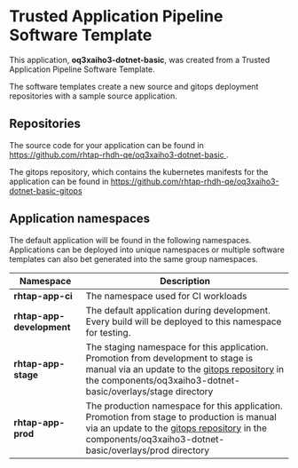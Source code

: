 # Trusted Application Pipeline Software Template

This application, **oq3xaiho3-dotnet-basic**, was created from a Trusted Application Pipeline Software Template.

The software templates create a new source and gitops deployment repositories with a sample source application. 

## Repositories

The source code for your application can be found in [https://github.com/rhtap-rhdh-qe/oq3xaiho3-dotnet-basic ](https://github.com/rhtap-rhdh-qe/oq3xaiho3-dotnet-basic ).
 
The gitops repository, which contains the kubernetes manifests for the application can be found in 
[https://github.com/rhtap-rhdh-qe/oq3xaiho3-dotnet-basic-gitops ](https://github.com/rhtap-rhdh-qe/oq3xaiho3-dotnet-basic-gitops ) 

## Application namespaces 

The default application will be found in the following namespaces. Applications can be deployed into unique namespaces or multiple software templates can also bet generated into the same group namespaces.  

|  Namespace   |  Description   |  
| -------- | -------- |
| **rhtap-app-ci** | The namespace used for CI workloads |
| **rhtap-app-development** | The default application during development. Every build will be deployed to this namespace for testing. |
| **rhtap-app-stage** | The staging namespace for this application. Promotion from development to stage is manual via an update to the [gitops repository](https://github.com/rhtap-rhdh-qe/oq3xaiho3-dotnet-basic-gitops ) in the components/oq3xaiho3-dotnet-basic/overlays/stage directory |
| **rhtap-app-prod** | The production namespace for this application. Promotion from stage to production is manual via an update to the [gitops repository](https://github.com/rhtap-rhdh-qe/oq3xaiho3-dotnet-basic-gitops ) in the components/oq3xaiho3-dotnet-basic/overlays/prod directory |